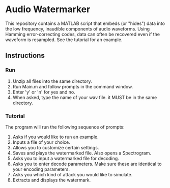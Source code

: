 # Audio Watermarker

This repository contains a MATLAB script that embeds (or "hides") data into the low frequency, inaudible components of audio waveforms. Using Hamming error-correcting codes, data can often be recovered even if the waveform is resampled. See the tutorial for an example.

## Instructions

### Run
1. Unzip all files into the same directory.
2. Run Main.m and follow prompts in the command window.
3. Enter 'y' or 'n' for yes and no.
4. When asked, type the name of your wav file. it MUST be in the same directory.

### Tutorial
The program will run the following sequence of prompts:

1. Asks if you would like to run an example.
2. Inputs a file of your choice.
3. Allows you to customize certain settings.
4. Saves and plays the watermarked file. Also opens a Spectrogram.
5. Asks you to input a watermarked file for decoding.
6. Asks you to enter decode parameters. Make sure these are identical to your encoding parameters.
7. Asks you which kind of attack you would like to simulate.
8. Extracts and displays the watermark.